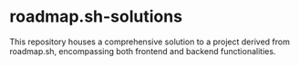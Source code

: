 # roadmap.sh-solutions
This repository houses a comprehensive solution to a project derived from roadmap.sh, encompassing both frontend and backend functionalities.

